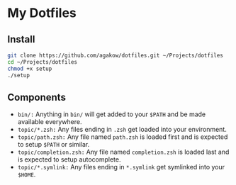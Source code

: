 # My Dotfiles

## Install
```bash
git clone https://github.com/agakow/dotfiles.git ~/Projects/dotfiles
cd ~/Projects/dotfiles
chmod +x setup
./setup
```

## Components

* `bin/:` Anything in `bin/` will get added to your `$PATH` and be made available everywhere.
* `topic/*.zsh:` Any files ending in `.zsh` get loaded into your environment.
* `topic/path.zsh:` Any file named `path.zsh` is loaded first and is expected to setup `$PATH` or similar.
* `topic/completion.zsh:` Any file named `completion.zsh` is loaded last and is expected to setup autocomplete.
* `topic/*.symlink:` Any files ending in `*.symlink` get symlinked into your `$HOME`.
